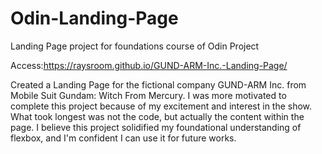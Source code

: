 # Odin-Landing-Page
Landing Page project for foundations course of Odin Project

Access:https://raysroom.github.io/GUND-ARM-Inc.-Landing-Page/

Created a Landing Page for the fictional company GUND-ARM Inc. from Mobile Suit Gundam: Witch From Mercury. I was more motivated to complete this project because of my excitement and interest in the show. What took longest was not the code, but actually the content within the page. I believe this project solidified my foundational understanding of flexbox, and I'm confident I can use it for future works.
